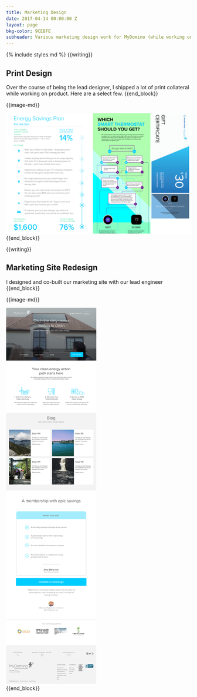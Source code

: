 ```yaml
---
title: Marketing Design
date: 2017-04-14 00:00:00 Z
layout: page
bkg-color: 9CEBFE
subheader: Various marketing design work for MyDomino (while working on product)
---
```


{% include styles.md %}
{{writing}}
## Print Design
Over the course of being the lead designer, I shipped a lot of print collateral while working on product. Here are a select few.
{{end_block}}

{{image-md}}
<div class="center tc">
<img class="w-100" src="/assets/food-challenge/print-design.png">
</div>
{{end_block}}


{{writing}}
## Marketing Site Redesign
I designed and co-built our marketing site with our lead engineer
{{end_block}}

{{image-md}}
<div class="browser mb4">
<div class="self-start overflow overflow-y-scroll">
<img src="assets/food-challenge/v1-homepage.png">
</div>
</div>
{{end_block}}
